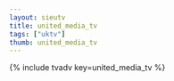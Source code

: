 ```yaml
--- 
layout: sieutv
title: united_media_tv
tags: ["uktv"]
thumb: united_media_tv
---
```

{% include tvadv key=united_media_tv %}
